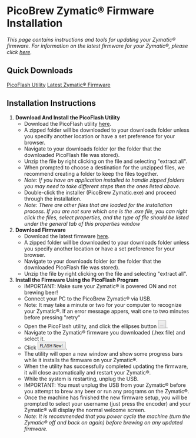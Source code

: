 # PicoBrew Zymatic® Firmware Installation

*This page contains instructions and tools for updating your Zymatic® firmware.
For information on the latest firmware for your Zymatic®, please click [here](Firmware.md).*

## Quick Downloads

[PicoFlash Utility](../common/PicoFlash.zip)
[Latest Zymatic® Firmware](Zymatic_1_1_14.zip)

## Installation Instructions

1. **Download And Install the PicoFlash Utility**
    * Download the PicoFlash utility [here](../common/PicoFlash.zip).
    * A zipped folder will be downloaded to your downloads folder unless you specify another location or have a set preference for your browser.
    * Navigate to your downloads folder (or the folder that the downloaded PicoFlash file was stored).
    * Unzip the file by right clicking on the file and selecting "extract all".
    * When prompted to choose a destination for the unzipped files, we recommend creating a folder to keep the files together.
    * *Note: If you have an application installed to handle zipped folders you may need to take different steps then the ones listed above.*
    * Double-click the installer (PicoBrew Zymatic.exe) and proceed through the installation.
    * *Note: There are other files that are loaded for the installation process. If you are not sure which one is the .exe file, you can right click the files, select properties, and the type of file should be listed under the general tab of this properties window*
2. **Download Firmware**
    * Download the latest firmware [here](Zymatic_1_1_14.zip).
    * A zipped folder will be downloaded to your downloads folder unless you specify another location or have a set preference for your browser.
    * Navigate to your downloads folder (or the folder that the downloaded PicoFlash file was stored).
    * Unzip the file by right clicking on the file and selecting "extract all".
3. **Install the Firmware Using the PicoFlash Program**
    * IMPORTANT: Make sure your Zymatic® is powered ON and not brewing beer!
    * Connect your PC to the PicoBrew Zymatic® via USB.
    * Note: It may take a minute or two for your computer to recognize your Zymatic®. If an error message appers, wait one to two minutes before pressing "retry"
    * Open the PicoFlash utility, and click the ellipses button ![...](../common/ellipsesButton.png).
    * Navigate to the Zymatic® firmware you downloaded (.hex file) and select it.
    * Click ![FLASH Now!](../common/flashButton.png).
    * The utility will open a new window and show some progress bars while it installs the firmware on your Zymatic®.
    * When the utility has successfully completed updating the firmware, it will close automatically and restart your Zymatic®.
    * While the system is restarting, unplug the USB.
    * IMPORTANT: You must unplug the USB from your Zymatic® before you attempt to brew any beer or run any programs on the Zymatic®.
    * Once the machine has finished the new firmware setup, you will be prompted to select your username (just press the encoder) and your Zymatic® will display the normal welcome screen.
    * *Note: It is recommended that you power cycle the machine (turn the Zymatic® off and back on again) before brewing on any updated firmware.*
